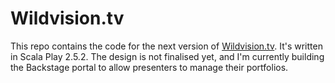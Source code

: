 # Wildvision.tv

This repo contains the code for the next version of [Wildvision.tv](https://Wwldvision.tv). It's written in Scala Play 2.5.2. The design is not finalised yet, and I'm currently building the Backstage portal to allow presenters to manage their portfolios.
